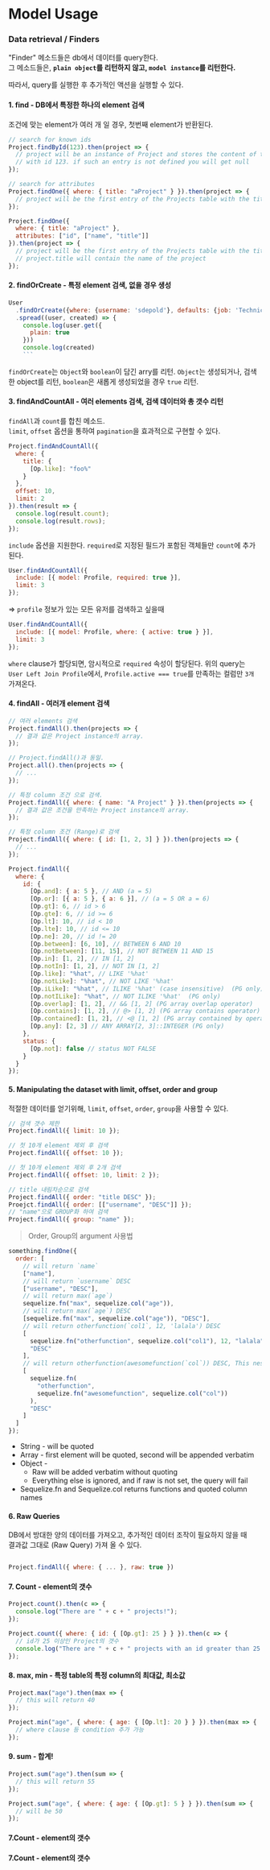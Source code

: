 # Model Usage

### Data retrieval / Finders

"Finder" 메소드들은 db에서 데이터를 query한다.  
그 메소드들은, **`plain object`를 리턴하지 않고, `model instance`를 리턴한다.**

따라서, query를 실행한 후 추가적인 액션을 실행할 수 있다.

#### 1. find - DB에서 특정한 하나의 element 검색

조건에 맞는 element가 여러 개 일 경우, 첫번째 element가 반환된다.

```js
// search for known ids
Project.findById(123).then(project => {
  // project will be an instance of Project and stores the content of the table entry
  // with id 123. if such an entry is not defined you will get null
});

// search for attributes
Project.findOne({ where: { title: "aProject" } }).then(project => {
  // project will be the first entry of the Projects table with the title 'aProject' || null
});

Project.findOne({
  where: { title: "aProject" },
  attributes: ["id", ["name", "title"]]
}).then(project => {
  // project will be the first entry of the Projects table with the title 'aProject' || null
  // project.title will contain the name of the project
});
```

#### 2. findOrCreate - 특정 element 검색, 없을 경우 생성

````js
User
  .findOrCreate({where: {username: 'sdepold'}, defaults: {job: 'Technical Lead JavaScript'}})
  .spread((user, created) => {
    console.log(user.get({
      plain: true
    }))
    console.log(created)
    ```
````

`findOrCreate`는 `Object`와 `boolean`이 담긴 arry를 리턴.
`Object`는 생성되거나, 검색한 object를 리턴, `boolean`은 새롭게 생성되었을 경우 `true` 리턴.

#### 3. findAndCountAll - 여러 elements 검색, 검색 데이터와 총 갯수 리턴

`findAll`과 `count`를 합친 메소드.  
`limit`, `offset` 옵션을 통하여 `pagination`을 효과적으로 구현할 수 있다.

```js
Project.findAndCountAll({
  where: {
    title: {
      [Op.like]: "foo%"
    }
  },
  offset: 10,
  limit: 2
}).then(result => {
  console.log(result.count);
  console.log(result.rows);
});
```

`include` 옵션을 지원한다. `required`로 지정된 필드가 포함된 객체들만 `count`에 추가된다.

```js
User.findAndCountAll({
  include: [{ model: Profile, required: true }],
  limit: 3
});
```

=> `profile` 정보가 있는 모든 유저를 검색하고 싶을때

```js
User.findAndCountAll({
  include: [{ model: Profile, where: { active: true } }],
  limit: 3
});
```

`where` clause가 할당되면, 암시적으로 `required` 속성이 할당된다.
위의 query는 `User Left Join Profile`에서, `Profile.active === true`를 만족하는 컬럼만 `3개` 가져온다.

#### 4. findAll - 여러개 element 검색

```js
// 여러 elements 검색
Project.findAll().then(projects => {
  // 결과 값은 Project instance의 array.
});

// Project.findAll()과 동일.
Project.all().then(projects => {
  // ...
});

// 특정 column 조건 으로 검색.
Project.findAll({ where: { name: "A Project" } }).then(projects => {
  // 결과 값은 조건을 만족하는 Project instance의 array.
});

// 특정 column 조건 (Range)로 검색
Project.findAll({ where: { id: [1, 2, 3] } }).then(projects => {
  // ...
});

Project.findAll({
  where: {
    id: {
      [Op.and]: { a: 5 }, // AND (a = 5)
      [Op.or]: [{ a: 5 }, { a: 6 }], // (a = 5 OR a = 6)
      [Op.gt]: 6, // id > 6
      [Op.gte]: 6, // id >= 6
      [Op.lt]: 10, // id < 10
      [Op.lte]: 10, // id <= 10
      [Op.ne]: 20, // id != 20
      [Op.between]: [6, 10], // BETWEEN 6 AND 10
      [Op.notBetween]: [11, 15], // NOT BETWEEN 11 AND 15
      [Op.in]: [1, 2], // IN [1, 2]
      [Op.notIn]: [1, 2], // NOT IN [1, 2]
      [Op.like]: "%hat", // LIKE '%hat'
      [Op.notLike]: "%hat", // NOT LIKE '%hat'
      [Op.iLike]: "%hat", // ILIKE '%hat' (case insensitive)  (PG only)
      [Op.notILike]: "%hat", // NOT ILIKE '%hat'  (PG only)
      [Op.overlap]: [1, 2], // && [1, 2] (PG array overlap operator)
      [Op.contains]: [1, 2], // @> [1, 2] (PG array contains operator)
      [Op.contained]: [1, 2], // <@ [1, 2] (PG array contained by operator)
      [Op.any]: [2, 3] // ANY ARRAY[2, 3]::INTEGER (PG only)
    },
    status: {
      [Op.not]: false // status NOT FALSE
    }
  }
});
```

#### 5. Manipulating the dataset with limit, offset, order and group

적절한 데이터를 얻기위해, `limit`, `offset`, `order`, `group`을 사용할 수 있다.

```js
// 검색 갯수 제한
Project.findAll({ limit: 10 });

// 첫 10개 element 제외 후 검색
Project.findAll({ offset: 10 });

// 첫 10개 element 제외 후 2개 검색
Project.findAll({ offset: 10, limit: 2 });

// title 내림차순으로 검색
Project.findAll({ order: "title DESC" });
Proejct.findAll({ order: [["username", "DESC"]] });
// "name"으로 GROUP화 하여 검색
Project.findAll({ group: "name" });
```

> Order, Group의 argument 사용법

```js
something.findOne({
  order: [
    // will return `name`
    ["name"],
    // will return `username` DESC
    ["username", "DESC"],
    // will return max(`age`)
    sequelize.fn("max", sequelize.col("age")),
    // will return max(`age`) DESC
    [sequelize.fn("max", sequelize.col("age")), "DESC"],
    // will return otherfunction(`col1`, 12, 'lalala') DESC
    [
      sequelize.fn("otherfunction", sequelize.col("col1"), 12, "lalala"),
      "DESC"
    ],
    // will return otherfunction(awesomefunction(`col`)) DESC, This nesting is potentially infinite!
    [
      sequelize.fn(
        "otherfunction",
        sequelize.fn("awesomefunction", sequelize.col("col"))
      ),
      "DESC"
    ]
  ]
});
```

- String - will be quoted
- Array - first element will be quoted, second will be appended verbatim
- Object -
  - Raw will be added verbatim without quoting
  - Everything else is ignored, and if raw is not set, the query will fail
- Sequelize.fn and Sequelize.col returns functions and quoted column names

#### 6. Raw Queries

DB에서 방대한 양의 데이터를 가져오고, 추가적인 데이터 조작이 필요하지 않을 때  
결과값 그대로 (Raw Query) 가져 올 수 있다.

```js

Project.findAll({ where: { ... }, raw: true })
```

#### 7. Count - element의 갯수

```js
Project.count().then(c => {
  console.log("There are " + c + " projects!");
});

Project.count({ where: { id: { [Op.gt]: 25 } } }).then(c => {
  // id가 25 이상인 Project의 갯수
  console.log("There are " + c + " projects with an id greater than 25.");
});
```

#### 8. max, min - 특정 table의 특정 column의 최대값, 최소값

```js
Project.max("age").then(max => {
  // this will return 40
});

Project.min("age", { where: { age: { [Op.lt]: 20 } } }).then(max => {
  // where clause 등 condition 추가 가능
});
```

#### 9. sum - 합계!

```js
Project.sum("age").then(sum => {
  // this will return 55
});

Project.sum("age", { where: { age: { [Op.gt]: 5 } } }).then(sum => {
  // will be 50
});
```

#### 7.Count - element의 갯수

#### 7.Count - element의 갯수
